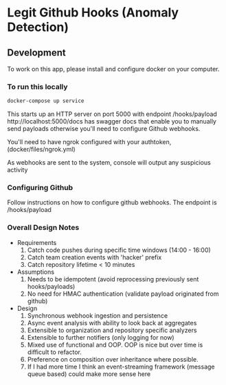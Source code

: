 # Legit Github Hooks (Anomaly Detection)
## Development

To work on this app,
please install and configure docker on your computer.


### To run this locally

```bash
docker-compose up service
```
This starts up an HTTP server on port 5000 with endpoint /hooks/payload 
http://localhost:5000/docs has swagger docs that enable you to manually 
send payloads otherwise you'll need to configure Github webhooks.

You'll need to have ngrok configured with your authtoken, (docker/files/ngrok.yml)

As webhooks are sent to the system, console will output any suspicious activity

### Configuring Github

Follow instructions on how to configure github webhooks. The endpoint is /hooks/payload




### Overall Design Notes

- Requirements
  1. Catch code pushes during specific time windows (14:00 - 16:00)
  2. Catch team creation events with 'hacker' prefix
  3. Catch repository lifetime < 10 minutes
- Assumptions
  1. Needs to be idempotent (avoid reprocessing previously sent hooks/payloads)
  2. No need for HMAC authentication (validate payload originated from github)
- Design
  1. Synchronous webhook ingestion and persistence
  2. Async event analysis with ability to look back at aggregates
  3. Extensible to organization and repository specific analyzers
  4. Extensible to further notifiers (only logging for now)
  5. Mixed use of functional and OOP. OOP is nice but over time is difficult to refactor.
  6. Preference on composition over inheritance where possible.
  7. If I had more time I think an event-streaming framework (message queue based) could make more sense here